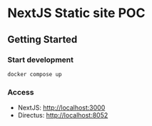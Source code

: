 # NextJS Static site POC

## Getting Started


### Start development

```
docker compose up
```

### Access

- NextJS: [http://localhost:3000](http://localhost:3000)
- Directus: [http://localhost:8052](http://localhost:8052)
